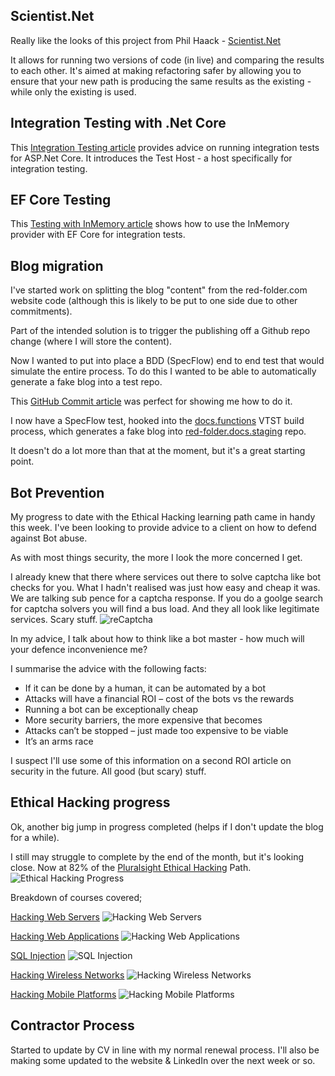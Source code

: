 ## Scientist.Net
Really like the looks of this project from Phil Haack - [Scientist.Net](https://github.com/github/Scientist.net)

It allows for running two versions of code (in live) and comparing the results to each other.  It's aimed at making refactoring safer by allowing you to ensure that your new path is producing the same results as the existing - while only the existing is used.

## Integration Testing with .Net Core
This [Integration Testing article](https://docs.microsoft.com/en-us/aspnet/core/testing/integration-testing) provides advice on running integration tests for ASP.Net Core.  It introduces the Test Host - a host specifically for integration testing.

## EF Core Testing
This [Testing with InMemory article](https://docs.microsoft.com/en-us/ef/core/miscellaneous/testing/in-memory) shows how to use the InMemory provider with EF Core for integration tests.

## Blog migration
I've started work on splitting the blog "content" from the red-folder.com website code (although this is likely to be put to one side due to other commitments).

Part of the intended solution is to trigger the publishing off a Github repo change (where I will store the content).

Now I wanted to put into place a BDD (SpecFlow) end to end test that would simulate the entire process.  To do this I wanted to be able to automatically generate a fake blog into a test repo.

This [GitHub Commit article](http://laedit.net/2016/11/12/GitHub-commit-with-Octokit-net.html) was perfect for showing me how to do it.

I now have a SpecFlow test, hooked into the [docs.functions](https://github.com/Red-Folder/docs.functions) VTST build process, which generates a fake blog into [red-folder.docs.staging](https://github.com/Red-Folder/red-folder.docs.staging) repo.

It doesn't do a lot more than that at the moment, but it's a great starting point.

## Bot Prevention
My progress to date with the Ethical Hacking learning path came in handy this week.  I've been looking to provide advice to a client on how to defend against Bot abuse.

As with most things security, the more I look the more concerned I get.

I already knew that there where services out there to solve captcha like bot checks for you.  What I hadn't realised was just how easy and cheap it was.  We are talking sub pence for a captcha response.  If you do a goolge search for captcha solvers you will find a bus load.  And they all look like legitimate services.  Scary stuff.
![reCaptcha](/media/blog/rfc-weekly-8th-february-2017/recaptcha.png)

In my advice, I talk about how to think like a bot master - how much will your defence inconvenience me? 

I summarise the advice with the following facts:

* If it can be done by a human, it can be automated by a bot
* Attacks will have a financial ROI – cost of the bots vs the rewards
* Running a bot can be exceptionally cheap
* More security barriers, the more expensive that becomes
* Attacks can’t be stopped – just made too expensive to be viable
* It’s an arms race

I suspect I'll use some of this information on a second ROI article on security in the future.  All good (but scary) stuff.

## Ethical Hacking progress
Ok, another big jump in progress completed (helps if I don't update the blog for a while).

I still may struggle to complete by the end of the month, but it's looking close.  Now at 82% of the [Pluralsight Ethical Hacking](https://app.pluralsight.com/paths/certificate/ethical-hacking) Path.
![Ethical Hacking Progress](/media/blog/rfc-weekly-8th-february-2017/PluralsightEHPath.PNG)

Breakdown of courses covered;

[Hacking Web Servers](https://app.pluralsight.com/library/courses/ethical-hacking-web-servers)
![Hacking Web Servers](/media/blog/rfc-weekly-8th-february-2017/HackingWebServers-LearningCheck.PNG)

[Hacking Web Applications](https://app.pluralsight.com/library/courses/ethical-hacking-web-applications/table-of-contents)
![Hacking Web Applications](/media/blog/rfc-weekly-8th-february-2017/HackingWebApplications-LearningCheck.PNG)

[SQL Injection](https://app.pluralsight.com/library/courses/ethical-hacking-sql-injection/table-of-contents)
![SQL Injection](/media/blog/rfc-weekly-8th-february-2017/SQLInjection-LearningCheck.PNG)

[Hacking Wireless Networks](https://app.pluralsight.com/library/courses/ethical-hacking-wireless-networks)
![Hacking Wireless Networks](/media/blog/rfc-weekly-8th-february-2017/HackingWirelessNetworks-LearningCheck.PNG)

[Hacking Mobile Platforms](https://app.pluralsight.com/library/courses/ethical-hacking-mobile-platforms/table-of-contents)
![Hacking Mobile Platforms](/media/blog/rfc-weekly-8th-february-2017/HackingMobilePlatforms-LearningCheck.PNG)

## Contractor Process
Started to update by CV in line with my normal renewal process.  I'll also be making some updated to the website & LinkedIn over the next week or so.
